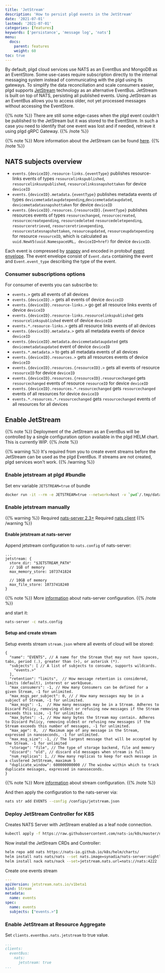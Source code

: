 ```yaml
---
title: 'JetStream'
description: 'How to persist plgd events in the JetStream'
date: '2021-07-01'
lastmod: '2021-07-01'
categories: [features]
keywords: ['persistance', 'message log', 'nats']
menu:
  docs:
    parent: features
    weight: 60
toc: true
---
```


By default, plgd cloud services use NATS as an EventBus and MongoDB as an EventStore. Some use-cases require subscription directly to the internal messaging system instead of communicating with the plgd using its gateways. To simplify the data reconciliation and scale consumers easier, plgd supports [JetStream](https://github.com/nats-io/jetstream) technology as an alternative EventBus. JetStream is built on top of NATS, persisting all published events. Using JetStream as an EventBus allows you to access older, not yet processed messages without accessing the EventStore.

{{% note %}}
There are still some edge-cases when the plgd event couldn't be published to the JetStream but it was stored to the EventStore. In such a case you need to identify that one event was lost and if needed, retrieve it using plgd gRPC Gateway.
{{% /note %}}

{{% note %}}
More information about the JetStream can be found [here](https://docs.nats.io/jetstream).
{{% /note %}}

## NATS subjects overview

- `events.{deviceID}.resource-links.{eventType}` publishes resource-links events of types `resourcelinkspublished`, `resourcelinksunpublished`, `resourcelinkssnapshottaken` for device `deviceID`
- `events.{deviceID}.metadata.{eventType}` publishes metadata events of types `devicemetadataupdatepending`,`devicemetadataupdated`, `devicemetadatasnapshottaken` for device `deviceID`
- `events.{deviceID}.resources.{resourceID}.{eventType}` publishes resources events of types `resourcechanged`, `resourcecreated`, `resourcecreatepending`, `resourcedeleted` `resourcedeletepending`, `resourceretrieved`, `resourceretrievepending`, `resourcestatesnapshottaken`, `resourceupdated`, `resourceupdatepending` for resource `resourceID`, which is calculated as `uuid.NewV5(uuid.NamespaceURL, deviceID+href)` for device `deviceID`.

Each event is compressed by [snappy](https://github.com/google/snappy) and encoded in protobuf [event envelope](https://github.com/plgd-dev/cloud/blob/v2/resource-aggregate/cqrs/eventbus/pb/eventbus.proto). The event envelope consist of `Event.data` containing the event and `Event.event_type` describing the type of the event.

### Consumer subscriptions options

For consumer of events you can subscribe to:

- `events.>` gets all events of all devices
- `events.{deviceID}.>` gets all events of device `deviceID`
- `events.{deviceID}.resource-links.>` go get all resource links events of device `deviceID`
- `events.{deviceID}.resource-links.resourcelinkspublished` gets `resourcelinkspublished` event of device `deviceID`
- `events.*.resource-links.>` gets all resource links events of all devices
- `events.{deviceID}.metadata.>` gets all metadata events of device `deviceID`
- `events.{deviceID}.metadata.devicemetadataupdated` gets `devicemetadataupdated` event of device `deviceID`
- `events.*.metadata.>` to gets all metadata events of all devices
- `events.{deviceID}.resources.>` gets all resources events of device `deviceID`
- `events.{deviceID}.resources.{resourceID}.>` gets all events of resource `resourceID` for device `deviceID`
- `events.{deviceID}.resources.{resourceID}.resourcechanged` gets `resourcechanged` events of resource `resourceID` for device `deviceID`
- `events.{deviceID}.resources.*.resourcechanged` gets `resourcechanged` events of all resources for device `deviceID`
- `events.*.resources.*.resourcechanged` gets `resourcechanged` events of all resources for all devices

## Enable JetStream

{{% note %}}
Deployment of the JetStream as an EventBus will be controlled by a single configuration option available in the plgd HELM chart. This is currently WIP.
{{% /note %}}

{{% warning %}}
It's required from you to create event streams before the JetStream can be used as the plgd EventBus. If streams are not created, plgd services won't work.
{{% /warning %}}

### Enable jetstream at plgd #bundle

Set env variable `JETSTREAM=true` of bundle

```bash
docker run -it --rm -e JETSTREAM=true --network=host -v `pwd`/.tmp/data:/data plgd/bundle:v2next)
```

### Enable jetstream manually

{{% warning %}}
Required [nats-server 2.3+](https://github.com/nats-io/nats-server/releases/latest)
Required [nats client](https://github.com/nats-io/natscli/releases/latest)
{{% /warning %}}

#### Enable jetstream at nats-server

Append jetstream configuration to `nats.config` of nats-server:

```jsonc
...
jetstream: {
  store_dir: "$JETSTREAM_PATH"
  // 1GB of memory
  max_memory_store: 1073741824

  // 10GB of memory
  max_file_store: 10737418240
}
```

{{% note %}}
More [information](https://docs.nats.io/nats-server/configuration) about nats-server configuration.
{{% /note %}}

and start it:

```bash
nats-server -c nats.config
```

#### Setup and create stream

Setup events stream `stream.json` where all events of cloud will be stored:

```jsonc
{
  "name": "EVENTS", // A name for the Stream that may not have spaces, tabs, period (.), greater than (>), or asterisk (*).
  "subjects": [ // A list of subjects to consume, supports wildcards.
    "events.>"
  ],
  "retention": "limits",  // How message retention is considered, limits (default), interest or workQueue.
  "max_consumers": -1, // How many Consumers can be defined for a given Stream, -1 for unlimited.
  "max_msgs_per_subject": 0, // / How many messages may be in a subject of Stream, -1 for unlimited.
  "max_msgs": -1,  // How many messages may be in a Stream. Adheres to Discard Policy, removing oldest or refusing new messages if the Stream exceeds this size, -1 for unlimited.
  "max_bytes": -1, // How many bytes the Stream may contain. Adheres to Discard Policy, removing oldest or refusing new messages if the Stream exceeds this number of messages, -1 for unlimited.
  "max_age": 0,  // Maximum age of any message in the Stream, expressed in nanoseconds, -1 for unlimited.
  "max_msg_size": -1, // The largest message that will be accepted by the Stream. -1 for unlimited
  "storage": "file", // The type of storage backend, file and memory
  "discard": "old", // discard old messages when stream is full
  "num_replicas": 1, // How many replicas to keep for each message in a clustered JetStream, maximum 5
  "duplicate_window": 600000000000 // The window within which to track duplicate messages, expressed in nanoseconds.
}
```

{{% note %}}
More [information](https://docs.nats.io/jetstream/concepts/streams) about stream configuration.
{{% /note %}}

And then apply the configuration to the nats-server via:

```bash
nats str add EVENTS --config /configs/jetstream.json
```

### Deploy JetStream Controller for K8S

Creates NATS Server with JetStream enabled as a leaf node connection.

```bash
kubectl apply -f https://raw.githubusercontent.com/nats-io/k8s/master/nats-server/nats-js-leaf.yml
```

Now install the JetStream CRDs and Controller:

```bash
helm repo add nats https://nats-io.github.io/k8s/helm/charts/
helm install nats nats/nats --set nats.image=synadia/nats-server:nightly --set=nats.jetstream.enabled=true
helm install nack nats/nack --set=jetstream.nats.url=nats://nats:4222
```

Create one events stream

```yaml
---
apiVersion: jetstream.nats.io/v1beta1
kind: Stream
metadata:
  name: events
spec:
  name: events
  subjects: ["events.>"]
```

### Enable JetStream at Resource Aggregate

Set `clients.eventBus.nats.jetstream` to true value.

```yaml
...
clients:
  eventBus:
    nats:
      jetstream: true
...
```
